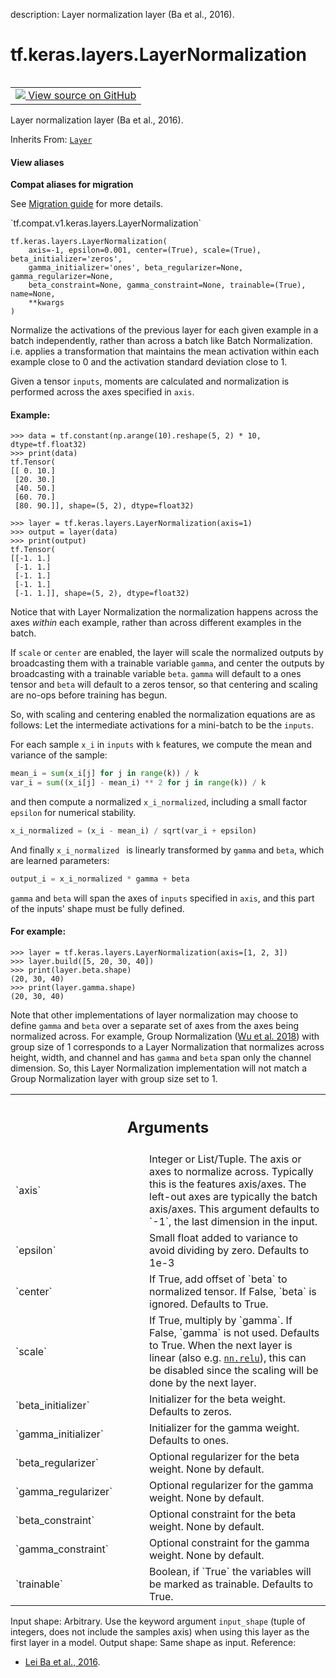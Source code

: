 description: Layer normalization layer (Ba et al., 2016).

<div itemscope itemtype="http://developers.google.com/ReferenceObject">
<meta itemprop="name" content="tf.keras.layers.LayerNormalization" />
<meta itemprop="path" content="Stable" />
<meta itemprop="property" content="__init__"/>
<meta itemprop="property" content="__new__"/>
</div>

# tf.keras.layers.LayerNormalization

<!-- Insert buttons and diff -->

<table class="tfo-notebook-buttons tfo-api nocontent" align="left">
<td>
  <a target="_blank" href="https://github.com/tensorflow/tensorflow/blob/r2.3/tensorflow/python/keras/layers/normalization.py#L949-L1284">
    <img src="https://www.tensorflow.org/images/GitHub-Mark-32px.png" />
    View source on GitHub
  </a>
</td>
</table>



Layer normalization layer (Ba et al., 2016).

Inherits From: [`Layer`](../../../tf/keras/layers/Layer.md)

<section class="expandable">
  <h4 class="showalways">View aliases</h4>
  <p>
<b>Compat aliases for migration</b>
<p>See
<a href="https://www.tensorflow.org/guide/migrate">Migration guide</a> for
more details.</p>
<p>`tf.compat.v1.keras.layers.LayerNormalization`</p>
</p>
</section>

<pre class="devsite-click-to-copy prettyprint lang-py tfo-signature-link">
<code>tf.keras.layers.LayerNormalization(
    axis=-1, epsilon=0.001, center=(True), scale=(True), beta_initializer='zeros',
    gamma_initializer='ones', beta_regularizer=None, gamma_regularizer=None,
    beta_constraint=None, gamma_constraint=None, trainable=(True), name=None,
    **kwargs
)
</code></pre>



<!-- Placeholder for "Used in" -->

Normalize the activations of the previous layer for each given example in a
batch independently, rather than across a batch like Batch Normalization.
i.e. applies a transformation that maintains the mean activation within each
example close to 0 and the activation standard deviation close to 1.

Given a tensor `inputs`, moments are calculated and normalization
is performed across the axes specified in `axis`.

#### Example:



```
>>> data = tf.constant(np.arange(10).reshape(5, 2) * 10, dtype=tf.float32)
>>> print(data)
tf.Tensor(
[[ 0. 10.]
 [20. 30.]
 [40. 50.]
 [60. 70.]
 [80. 90.]], shape=(5, 2), dtype=float32)
```

```
>>> layer = tf.keras.layers.LayerNormalization(axis=1)
>>> output = layer(data)
>>> print(output)
tf.Tensor(
[[-1. 1.]
 [-1. 1.]
 [-1. 1.]
 [-1. 1.]
 [-1. 1.]], shape=(5, 2), dtype=float32)
```

Notice that with Layer Normalization the normalization happens across the
axes *within* each example, rather than across different examples in the
batch.

If `scale` or `center` are enabled, the layer will scale the normalized
outputs by broadcasting them with a trainable variable `gamma`, and center
the outputs by broadcasting with a trainable variable `beta`. `gamma` will
default to a ones tensor and `beta` will default to a zeros tensor, so that
centering and scaling are no-ops before training has begun.

So, with scaling and centering enabled the normalization equations
are as follows:
  Let the intermediate activations for a mini-batch to be the `inputs`.

  For each sample `x_i` in `inputs` with `k` features, we compute the mean and
  variance of the sample:

  ```python
  mean_i = sum(x_i[j] for j in range(k)) / k
  var_i = sum((x_i[j] - mean_i) ** 2 for j in range(k)) / k
  ```

  and then compute a normalized `x_i_normalized`, including a small factor
  `epsilon` for numerical stability.

  ```python
  x_i_normalized = (x_i - mean_i) / sqrt(var_i + epsilon)
  ```

  And finally `x_i_normalized ` is linearly transformed by `gamma` and `beta`,
  which are learned parameters:

  ```python
  output_i = x_i_normalized * gamma + beta
  ```

`gamma` and `beta` will span the axes of `inputs` specified in `axis`, and
this part of the inputs' shape must be fully defined.

#### For example:



```
>>> layer = tf.keras.layers.LayerNormalization(axis=[1, 2, 3])
>>> layer.build([5, 20, 30, 40])
>>> print(layer.beta.shape)
(20, 30, 40)
>>> print(layer.gamma.shape)
(20, 30, 40)
```

Note that other implementations of layer normalization may choose to define
`gamma` and `beta` over a separate set of axes from the axes being
normalized across. For example, Group Normalization
([Wu et al. 2018](https://arxiv.org/abs/1803.08494)) with group size of 1
corresponds to a Layer Normalization that normalizes across height, width,
and channel and has `gamma` and `beta` span only the channel dimension.
So, this Layer Normalization implementation will not match a Group
Normalization layer with group size set to 1.


<!-- Tabular view -->
 <table class="responsive fixed orange">
<colgroup><col width="214px"><col></colgroup>
<tr><th colspan="2"><h2 class="add-link">Arguments</h2></th></tr>

<tr>
<td>
`axis`
</td>
<td>
Integer or List/Tuple. The axis or axes to normalize across. Typically
this is the features axis/axes. The left-out axes are typically the batch
axis/axes. This argument defaults to `-1`, the last dimension in the
input.
</td>
</tr><tr>
<td>
`epsilon`
</td>
<td>
Small float added to variance to avoid dividing by zero. Defaults
to 1e-3
</td>
</tr><tr>
<td>
`center`
</td>
<td>
If True, add offset of `beta` to normalized tensor. If False, `beta`
is ignored. Defaults to True.
</td>
</tr><tr>
<td>
`scale`
</td>
<td>
If True, multiply by `gamma`. If False, `gamma` is not used. Defaults
to True. When the next layer is linear (also e.g. <a href="../../../tf/nn/relu.md"><code>nn.relu</code></a>), this can be
disabled since the scaling will be done by the next layer.
</td>
</tr><tr>
<td>
`beta_initializer`
</td>
<td>
Initializer for the beta weight. Defaults to zeros.
</td>
</tr><tr>
<td>
`gamma_initializer`
</td>
<td>
Initializer for the gamma weight. Defaults to ones.
</td>
</tr><tr>
<td>
`beta_regularizer`
</td>
<td>
Optional regularizer for the beta weight. None by default.
</td>
</tr><tr>
<td>
`gamma_regularizer`
</td>
<td>
Optional regularizer for the gamma weight. None by
default.
</td>
</tr><tr>
<td>
`beta_constraint`
</td>
<td>
Optional constraint for the beta weight. None by default.
</td>
</tr><tr>
<td>
`gamma_constraint`
</td>
<td>
Optional constraint for the gamma weight. None by default.
</td>
</tr><tr>
<td>
`trainable`
</td>
<td>
Boolean, if `True` the variables will be marked as trainable.
Defaults to True.
</td>
</tr>
</table>


Input shape: Arbitrary. Use the keyword argument `input_shape` (tuple of
  integers, does not include the samples axis) when using this layer as the
  first layer in a model.
Output shape: Same shape as input.
Reference:
  - [Lei Ba et al., 2016](https://arxiv.org/abs/1607.06450).

